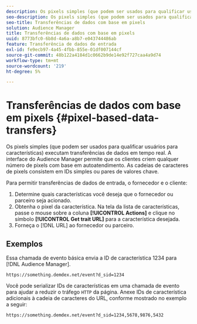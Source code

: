 ```yaml
---
description: Os pixels simples (que podem ser usados para qualificar usuários para características) executam transferências de dados em tempo real. A interface do Audience Manager permite que os clientes criem qualquer número de pixels com base em autoatendimento. As cadeias de caracteres de pixels consistem em IDs simples ou pares de valores chave.
seo-description: Os pixels simples (que podem ser usados para qualificar usuários para características) executam transferências de dados em tempo real. A interface do Audience Manager permite que os clientes criem qualquer número de pixels com base em autoatendimento. As cadeias de caracteres de pixels consistem em IDs simples ou pares de valores chave.
seo-title: Transferências de dados com base em pixels
solution: Audience Manager
title: Transferências de dados com base em pixels
uuid: 8773bfc0-6b8d-4a6a-a8b7-e043744486ab
feature: Transferência de dados de entrada
exl-id: fe9ecb97-4a45-4fbb-855e-01df007144cf
source-git-commit: 48b122a4184d1c0662b9de14e92f727caa4a9d74
workflow-type: tm+mt
source-wordcount: '219'
ht-degree: 5%

---
```


# Transferências de dados com base em pixels {#pixel-based-data-transfers}

Os pixels simples (que podem ser usados para qualificar usuários para características) executam transferências de dados em tempo real. A interface do Audience Manager permite que os clientes criem qualquer número de pixels com base em autoatendimento. As cadeias de caracteres de pixels consistem em IDs simples ou pares de valores chave.

<!-- c_rt_inbound_pixel_transfers.xml -->

Para permitir transferências de dados de entrada, o fornecedor e o cliente:

1. Determine quais características você deseja que o fornecedor ou parceiro seja acionado.
1. Obtenha o pixel da característica. Na tela da lista de características, passe o mouse sobre a coluna **[!UICONTROL Actions]** e clique no símbolo **[!UICONTROL Get trait URL]** para a característica desejada.
1. Forneça o [!DNL URL] ao fornecedor ou parceiro.

## Exemplos

Essa chamada de evento básica envia a ID de característica 1234 para [!DNL Audience Manager].

```
https://something.demdex.net/event?d_sid=1234
```

Você pode serializar IDs de características em uma chamada de evento para ajudar a reduzir o tráfego `HTTP` da página. Anexe IDs de característica adicionais à cadeia de caracteres do URL, conforme mostrado no exemplo a seguir:

```
https://something.demdex.net/event?d_sid=1234,5678,9876,5432
```
